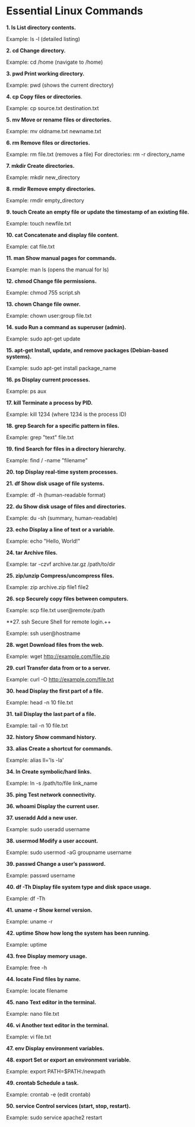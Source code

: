 # Essential Linux Commands
**1. ls
List directory contents.**

Example: ls -l (detailed listing)

**2. cd
Change directory.**

Example: cd /home (navigate to /home)

**3. pwd
Print working directory.**

Example: pwd (shows the current directory)

**4. cp
Copy files or directories**.

Example: cp source.txt destination.txt

**5. mv
Move or rename files or directories.**

Example: mv oldname.txt newname.txt

**6. rm
Remove files or directories.**

Example: rm file.txt (removes a file)
For directories: rm -r directory_name

**7. mkdir
Create directories.**

Example: mkdir new_directory

**8. rmdir
Remove empty directories.**

Example: rmdir empty_directory

**9. touch
Create an empty file or update the timestamp of an existing file.**

Example: touch newfile.txt

**10. cat
Concatenate and display file content.**

Example: cat file.txt

**11. man
Show manual pages for commands.**

Example: man ls (opens the manual for ls)

**12. chmod
Change file permissions.**

Example: chmod 755 script.sh

**13. chown
Change file owner.**

Example: chown user:group file.txt

**14. sudo
Run a command as superuser (admin).**

Example: sudo apt-get update

**15. apt-get
Install, update, and remove packages (Debian-based systems).**

Example: sudo apt-get install package_name

**16. ps
Display current processes.**

Example: ps aux

**17. kill
Terminate a process by PID.**

Example: kill 1234 (where 1234 is the process ID)

**18. grep
Search for a specific pattern in files.**

Example: grep "text" file.txt

**19. find
Search for files in a directory hierarchy.**

Example: find / -name "filename"

**20. top
Display real-time system processes.**

**21. df
Show disk usage of file systems.**

Example: df -h (human-readable format)

**22. du
Show disk usage of files and directories.**

Example: du -sh (summary, human-readable)

**23. echo
Display a line of text or a variable.**

Example: echo "Hello, World!"

**24. tar
Archive files.**

Example: tar -czvf archive.tar.gz /path/to/dir

**25. zip/unzip
Compress/uncompress files.**

Example: zip archive.zip file1 file2

**26. scp
Securely copy files between computers.**

Example: scp file.txt user@remote:/path

**27. ssh
Secure Shell for remote login.++

Example: ssh user@hostname

**28. wget
Download files from the web.**

Example: wget http://example.com/file.zip

**29. curl
Transfer data from or to a server.**

Example: curl -O http://example.com/file.txt

**30. head
Display the first part of a file.**

Example: head -n 10 file.txt

**31. tail
Display the last part of a file.**

Example: tail -n 10 file.txt

**32. history
Show command history.**

**33. alias
Create a shortcut for commands.**

Example: alias ll='ls -la'

**34. ln
Create symbolic/hard links.**

Example: ln -s /path/to/file link_name

**35. ping
Test network connectivity.**

**36. whoami
Display the current user.**

**37. useradd
Add a new user.**

Example: sudo useradd username

**38. usermod
Modify a user account.**

Example: sudo usermod -aG groupname username

**39. passwd
Change a user’s password.**

Example: passwd username

**40. df -Th
Display file system type and disk space usage.**

Example: df -Th

**41. uname -r
Show kernel version.**

Example: uname -r

**42. uptime
Show how long the system has been running.**

Example: uptime

**43. free
Display memory usage.**

Example: free -h

**44. locate
Find files by name.**

Example: locate filename

**45. nano
Text editor in the terminal.**

Example: nano file.txt

**46. vi
Another text editor in the terminal.**

Example: vi file.txt

**47. env
Display environment variables.**

**48. export
Set or export an environment variable.**

Example: export PATH=$PATH:/newpath

**49. crontab
Schedule a task.**

Example: crontab -e (edit crontab)

**50. service
Control services (start, stop, restart).**

Example: sudo service apache2 restart
